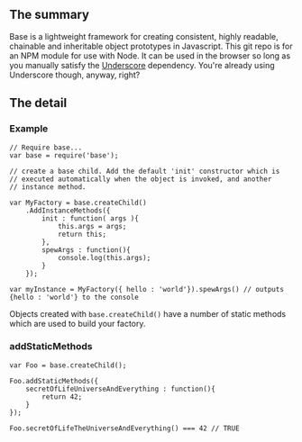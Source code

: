 ## The summary

Base is a lightweight framework for creating consistent, highly readable, chainable and inheritable object prototypes in Javascript. This git repo is for an NPM module for use with Node. It can be used in the browser so long as you manually satisfy the [Underscore](http://documentcloud.github.com/underscore/) dependency. You're already using Underscore though, anyway, right?

## The detail

### Example

	// Require base...
	var base = require('base');
 
	// create a base child. Add the default 'init' constructor which is
	// executed automatically when the object is invoked, and another 
	// instance method.

	var MyFactory = base.createChild()
		.AddInstanceMethods({
			init : function( args ){
				this.args = args;
				return this;
			},
			spewArgs : function(){
				console.log(this.args);
			}
		});

	var myInstance = MyFactory({ hello : 'world'}).spewArgs() // outputs {hello : 'world'} to the console

Objects created with `base.createChild()` have a number of static methods which are used to build your factory.

### addStaticMethods

	var Foo = base.createChild();

	Foo.addStaticMethods({
		secretOfLifeUniverseAndEverything : function(){
			return 42;
		}
	});

	Foo.secretOfLifeTheUniverseAndEverything() === 42 // TRUE


